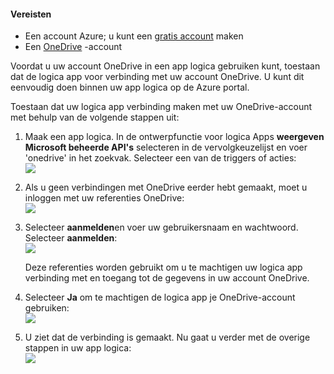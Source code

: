 #### <a name="prerequisites"></a>Vereisten
- Een account Azure; u kunt een [gratis account](https://azure.microsoft.com/free) maken
- Een [OneDrive](https://www.microsoft.com/store/apps/onedrive/9wzdncrfj1p3) -account 

Voordat u uw account OneDrive in een app logica gebruiken kunt, toestaan dat de logica app voor verbinding met uw account OneDrive.  U kunt dit eenvoudig doen binnen uw app logica op de Azure portal. 

Toestaan dat uw logica app verbinding maken met uw OneDrive-account met behulp van de volgende stappen uit:

1. Maak een app logica. In de ontwerpfunctie voor logica Apps **weergeven Microsoft beheerde API's** selecteren in de vervolgkeuzelijst en voer 'onedrive' in het zoekvak. Selecteer een van de triggers of acties:  
  ![](./media/connectors-create-api-onedrive/onedrive-1.png)
2. Als u geen verbindingen met OneDrive eerder hebt gemaakt, moet u inloggen met uw referenties OneDrive:  
  ![](./media/connectors-create-api-onedrive/onedrive-2.png)
3. Selecteer **aanmelden**en voer uw gebruikersnaam en wachtwoord. Selecteer **aanmelden**:  
  ![](./media/connectors-create-api-onedrive/onedrive-3.png)   

    Deze referenties worden gebruikt om u te machtigen uw logica app verbinding met en toegang tot de gegevens in uw account OneDrive. 
4. Selecteer **Ja** om te machtigen de logica app je OneDrive-account gebruiken:  
  ![](./media/connectors-create-api-onedrive/onedrive-4.png)   
5. U ziet dat de verbinding is gemaakt. Nu gaat u verder met de overige stappen in uw app logica:  
  ![](./media/connectors-create-api-onedrive/onedrive-5.png)
